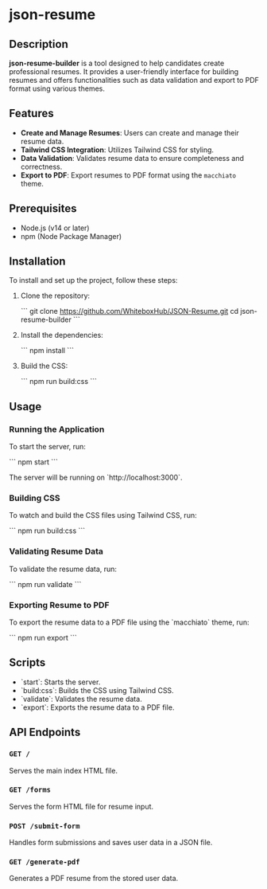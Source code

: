 # json-resume

## Description
**json-resume-builder** is a tool designed to help candidates create professional resumes. It provides a user-friendly interface for building resumes and offers functionalities such as data validation and export to PDF format using various themes.

## Features
- **Create and Manage Resumes**: Users can create and manage their resume data.
- **Tailwind CSS Integration**: Utilizes Tailwind CSS for styling.
- **Data Validation**: Validates resume data to ensure completeness and correctness.
- **Export to PDF**: Export resumes to PDF format using the `macchiato` theme.

## Prerequisites

- Node.js (v14 or later)
- npm (Node Package Manager)

## Installation

To install and set up the project, follow these steps:

1. Clone the repository:

    \`\`\`
    git clone https://github.com/WhiteboxHub/JSON-Resume.git
    cd json-resume-builder
    \`\`\`

2. Install the dependencies:

    \`\`\`
    npm install
    \`\`\`

3. Build the CSS:

    \`\`\`
    npm run build:css
    \`\`\`

## Usage

### Running the Application

To start the server, run:

\`\`\`
npm start
\`\`\`

The server will be running on \`http://localhost:3000\`.

### Building CSS

To watch and build the CSS files using Tailwind CSS, run:

\`\`\`
npm run build:css
\`\`\`

### Validating Resume Data

To validate the resume data, run:

\`\`\`
npm run validate
\`\`\`

### Exporting Resume to PDF

To export the resume data to a PDF file using the \`macchiato\` theme, run:

\`\`\`
npm run export
\`\`\`

## Scripts

- \`start\`: Starts the server.
- \`build:css\`: Builds the CSS using Tailwind CSS.
- \`validate\`: Validates the resume data.
- \`export\`: Exports the resume data to a PDF file.


## API Endpoints

### `GET /`

Serves the main index HTML file.

### `GET /forms`

Serves the form HTML file for resume input.

### `POST /submit-form`

Handles form submissions and saves user data in a JSON file.

### `GET /generate-pdf`

Generates a PDF resume from the stored user data.

